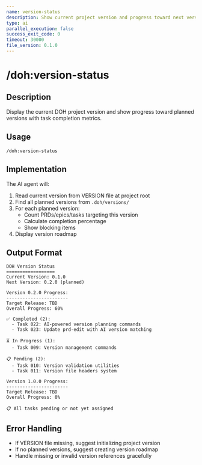 ```yaml
---
name: version-status
description: Show current project version and progress toward next versions
type: ai
parallel_execution: false
success_exit_code: 0
timeout: 30000
file_version: 0.1.0
---
```


# /doh:version-status

## Description
Display the current DOH project version and show progress toward planned versions with task completion metrics.

## Usage
```
/doh:version-status
```

## Implementation
The AI agent will:
1. Read current version from VERSION file at project root
2. Find all planned versions from `.doh/versions/`
3. For each planned version:
   - Count PRDs/epics/tasks targeting this version
   - Calculate completion percentage
   - Show blocking items
4. Display version roadmap

## Output Format
```
DOH Version Status
==================
Current Version: 0.1.0
Next Version: 0.2.0 (planned)

Version 0.2.0 Progress:
-----------------------
Target Release: TBD
Overall Progress: 60%

✅ Completed (2):
  - Task 022: AI-powered version planning commands
  - Task 023: Update prd-edit with AI version matching

⏳ In Progress (1):
  - Task 009: Version management commands

📋 Pending (2):
  - Task 010: Version validation utilities
  - Task 011: Version file headers system

Version 1.0.0 Progress:
-----------------------
Target Release: TBD
Overall Progress: 0%

📋 All tasks pending or not yet assigned
```

## Error Handling
- If VERSION file missing, suggest initializing project version
- If no planned versions, suggest creating version roadmap
- Handle missing or invalid version references gracefully